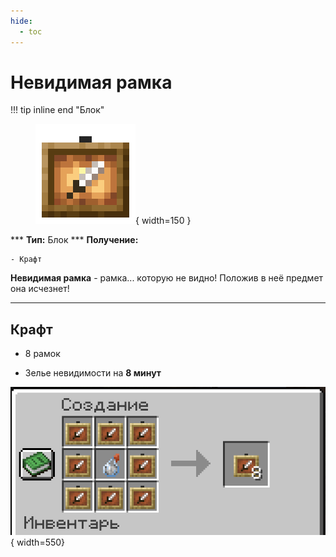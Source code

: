 ```yaml
---
hide:
  - toc
---
```


# Невидимая рамка

!!! tip inline end "Блок"
    <figure markdown="span">
        ![Невидимая рамка](../../assets/items/items/invisible_item_frame.webp){ width=150 }
    </figure>
    ***
    **Тип:** Блок
    ***
    **Получение:**
    
    - Крафт

**Невидимая рамка** - рамка... которую не видно! Положив в неё предмет она исчезнет!

***

## Крафт

- 8 рамок

- Зелье невидимости на **8 минут**

![Крафт невидимой рамки](../../assets/crafts/itemframe.png){ width=550}